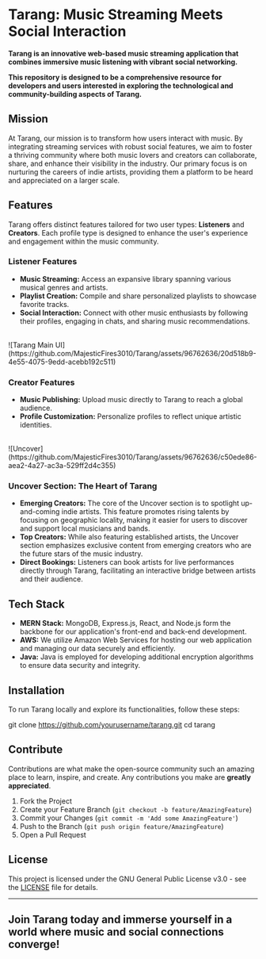 # Tarang: Music Streaming Meets Social Interaction

**Tarang is an innovative web-based music streaming application that combines immersive music listening with vibrant social networking.**

**This repository is designed to be a comprehensive resource for developers and users interested in exploring the technological and community-building aspects of Tarang.**

## Mission

At Tarang, our mission is to transform how users interact with music. By integrating streaming services with robust social features, we aim to foster a thriving community where both music lovers and creators can collaborate, share, and enhance their visibility in the industry. Our primary focus is on nurturing the careers of indie artists, providing them a platform to be heard and appreciated on a larger scale.

## Features

Tarang offers distinct features tailored for two user types: **Listeners** and **Creators**. Each profile type is designed to enhance the user's experience and engagement within the music community.

### Listener Features

- **Music Streaming:** Access an expansive library spanning various musical genres and artists.
- **Playlist Creation:** Compile and share personalized playlists to showcase favorite tracks.
- **Social Interaction:** Connect with other music enthusiasts by following their profiles, engaging in chats, and sharing music recommendations.

<br>
![Tarang Main UI](https://github.com/MajesticFires3010/Tarang/assets/96762636/20d518b9-4e55-4075-9edd-acebb192c511)
<br>

### Creator Features

- **Music Publishing:** Upload music directly to Tarang to reach a global audience.
- **Profile Customization:** Personalize profiles to reflect unique artistic identities.

<br>
![Uncover](https://github.com/MajesticFires3010/Tarang/assets/96762636/c50ede86-aea2-4a27-ac3a-529ff2d4c355)
<br>

### Uncover Section: The Heart of Tarang

- **Emerging Creators:** The core of the Uncover section is to spotlight up-and-coming indie artists. This feature promotes rising talents by focusing on geographic locality, making it easier for users to discover and support local musicians and bands.
- **Top Creators:** While also featuring established artists, the Uncover section emphasizes exclusive content from emerging creators who are the future stars of the music industry.
- **Direct Bookings:** Listeners can book artists for live performances directly through Tarang, facilitating an interactive bridge between artists and their audience.

## Tech Stack

- **MERN Stack:** MongoDB, Express.js, React, and Node.js form the backbone for our application's front-end and back-end development.
- **AWS:** We utilize Amazon Web Services for hosting our web application and managing our data securely and efficiently.
- **Java:** Java is employed for developing additional encryption algorithms to ensure data security and integrity.

## Installation

To run Tarang locally and explore its functionalities, follow these steps:

git clone https://github.com/yourusername/tarang.git
cd tarang

## Contribute

Contributions are what make the open-source community such an amazing place to learn, inspire, and create. Any contributions you make are **greatly appreciated**.

1. Fork the Project
2. Create your Feature Branch (`git checkout -b feature/AmazingFeature`)
3. Commit your Changes (`git commit -m 'Add some AmazingFeature'`)
4. Push to the Branch (`git push origin feature/AmazingFeature`)
5. Open a Pull Request

## License

This project is licensed under the GNU General Public License v3.0 - see the [LICENSE](LICENSE) file for details.

---

## Join Tarang today and immerse yourself in a world where music and social connections converge!
